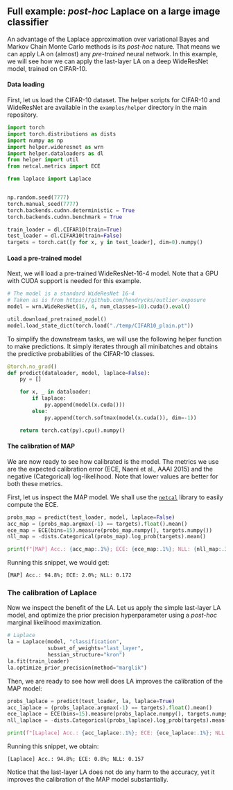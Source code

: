## Full example: _post-hoc_ Laplace on a large image classifier

An advantage of the Laplace approximation over variational Bayes and Markov Chain Monte Carlo methods is its _post-hoc_ nature. That means we can apply LA on (almost) any _pre-trained_ neural network. In this example, we will see how we can apply the last-layer LA on a deep WideResNet model, trained on CIFAR-10.

#### Data loading

First, let us load the CIFAR-10 dataset. The helper scripts for CIFAR-10 and WideResNet are available in the `examples/helper` directory in the main repository.

```python
import torch
import torch.distributions as dists
import numpy as np
import helper.wideresnet as wrn
import helper.dataloaders as dl
from helper import util
from netcal.metrics import ECE

from laplace import Laplace


np.random.seed(7777)
torch.manual_seed(7777)
torch.backends.cudnn.deterministic = True
torch.backends.cudnn.benchmark = True

train_loader = dl.CIFAR10(train=True)
test_loader = dl.CIFAR10(train=False)
targets = torch.cat([y for x, y in test_loader], dim=0).numpy()
```

#### Load a pre-trained model

Next, we will load a pre-trained WideResNet-16-4 model. Note that a GPU with CUDA support is needed for this example.

```python
# The model is a standard WideResNet 16-4
# Taken as is from https://github.com/hendrycks/outlier-exposure
model = wrn.WideResNet(16, 4, num_classes=10).cuda().eval()

util.download_pretrained_model()
model.load_state_dict(torch.load("./temp/CIFAR10_plain.pt"))
```

To simplify the downstream tasks, we will use the following helper function to make predictions. It simply iterates through all minibatches and obtains the predictive probabilities of the CIFAR-10 classes.

```python
@torch.no_grad()
def predict(dataloader, model, laplace=False):
    py = []

    for x, _ in dataloader:
        if laplace:
            py.append(model(x.cuda()))
        else:
            py.append(torch.softmax(model(x.cuda()), dim=-1))

    return torch.cat(py).cpu().numpy()
```

#### The calibration of MAP

We are now ready to see how calibrated is the model. The metrics we use are the expected calibration error (ECE, Naeni et al., AAAI 2015) and the negative (Categorical) log-likelihood. Note that lower values are better for both these metrics.

First, let us inspect the MAP model. We shall use the [`netcal`](https://github.com/fabiankueppers/calibration-framework) library to easily compute the ECE.

```python
probs_map = predict(test_loader, model, laplace=False)
acc_map = (probs_map.argmax(-1) == targets).float().mean()
ece_map = ECE(bins=15).measure(probs_map.numpy(), targets.numpy())
nll_map = -dists.Categorical(probs_map).log_prob(targets).mean()

print(f"[MAP] Acc.: {acc_map:.1%}; ECE: {ece_map:.1%}; NLL: {nll_map:.3}")
```

Running this snippet, we would get:

```
[MAP] Acc.: 94.8%; ECE: 2.0%; NLL: 0.172
```

### The calibration of Laplace

Now we inspect the benefit of the LA. Let us apply the simple last-layer LA model, and optimize the prior precision hyperparameter using a _post-hoc_ marginal likelihood maximization.

```python
# Laplace
la = Laplace(model, "classification",
             subset_of_weights="last_layer",
             hessian_structure="kron")
la.fit(train_loader)
la.optimize_prior_precision(method="marglik")
```

Then, we are ready to see how well does LA improves the calibration of the MAP model:

```python
probs_laplace = predict(test_loader, la, laplace=True)
acc_laplace = (probs_laplace.argmax(-1) == targets).float().mean()
ece_laplace = ECE(bins=15).measure(probs_laplace.numpy(), targets.numpy())
nll_laplace = -dists.Categorical(probs_laplace).log_prob(targets).mean()

print(f"[Laplace] Acc.: {acc_laplace:.1%}; ECE: {ece_laplace:.1%}; NLL: {nll_laplace:.3}")
```

Running this snippet, we obtain:

```
[Laplace] Acc.: 94.8%; ECE: 0.8%; NLL: 0.157
```

Notice that the last-layer LA does not do any harm to the accuracy, yet it improves the calibration of the MAP model substantially.
